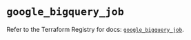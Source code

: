 # `google_bigquery_job`

Refer to the Terraform Registry for docs: [`google_bigquery_job`](https://registry.terraform.io/providers/hashicorp/google-beta/5.19.0/docs/resources/google_bigquery_job).
